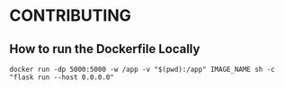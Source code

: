 # CONTRIBUTING
## How to run the Dockerfile Locally
 
```
docker run -dp 5000:5000 -w /app -v "$(pwd):/app" IMAGE_NAME sh -c "flask run --host 0.0.0.0"
```